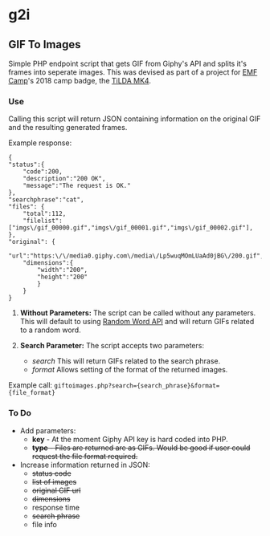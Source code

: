 # g2i
## GIF To Images

Simple PHP endpoint script that gets GIF from Giphy's API and splits it's frames into seperate images.
This was devised as part of a project for [EMF Camp](https://emfcamp.org)'s 2018 camp badge, the [TiLDA MK4](https://badge.emfcamp.org/wiki/TiLDA_MK4 "TiLDA MK4 Wiki").

### Use

Calling this script will return JSON containing information on the original GIF and the resulting generated frames.

Example response:
```
{
"status":{
	"code":200,
	"description":"200 OK",
	"message":"The request is OK."
},
"searchphrase":"cat",
"files": {
	"total":112,
	"filelist":["imgs\/gif_00000.gif","imgs\/gif_00001.gif","imgs\/gif_00002.gif"],
},
"original": {
	"url":"https:\/\/media0.giphy.com\/media\/Lp5wuqMOmLUaAd0jBG\/200.gif",
	"dimensions":{
		"width":"200",
		"height":"200"
		}
	}
}
```

1. **Without Parameters:**
The script can be called without any parameters. This will default to using [Random Word API](https://random-word-api.herokuapp.com) and will return GIFs related to a random word.

2. **Search Parameter:**
The script accepts two parameters:
	* *search* This will return GIFs related to the search phrase.
	* *format* Allows setting of the format of the returned images.

Example call:
```giftoimages.php?search={search_phrase}&format={file_format}```
 
### To Do
* Add parameters:
	* **key** - At the moment Giphy API key is hard coded into PHP.
	* ~~**type** - Files are returned are as GIFs. Would be good if user could request the file format required.~~
* Increase information returned in JSON:
	* ~~status code~~
	* ~~list of images~~
	* ~~original GIF url~~
	* ~~dimensions~~
	* response time
	* ~~search phrase~~
	* file info
